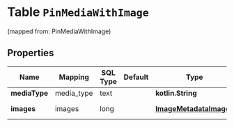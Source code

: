 
# Table `PinMediaWithImage`
(mapped from: PinMediaWithImage)

## Properties
Name | Mapping | SQL Type | Default | Type | Description | Notes
---- | ------- | -------- | ------- | ---- | ----------- | -----
**mediaType** | media_type | text |  | **kotlin.String** |  |  [optional]
**images** | images | long |  | [**ImageMetadataImages**](ImageMetadataImages.md) |  |  [optional] [foreignkey]




